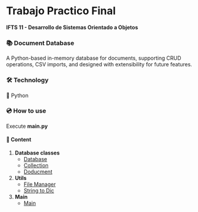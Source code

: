 # Trabajo Practico Final 
**IFTS 11 - Desarrollo de Sistemas Orientado a Objetos**

### 📚 Document Database
 A Python-based in-memory database for documents, supporting CRUD operations, CSV imports, and designed with extensibility for future features.

### 🛠 Technology
 :snake: Python

### :cd: How to use
 Execute **main.py**

#### :page_facing_up: Content
1. **Database classes**
   - [Database](src/database.py)
   - [Collection](src/collection.py)
   - [Doducment](src/document.py)
2. **Utils**
   - [File Manager](src/filemanager.py)
   - [String to Dic](src/str2dic.py)
3. **Main**
   - [Main](src/main.py)
